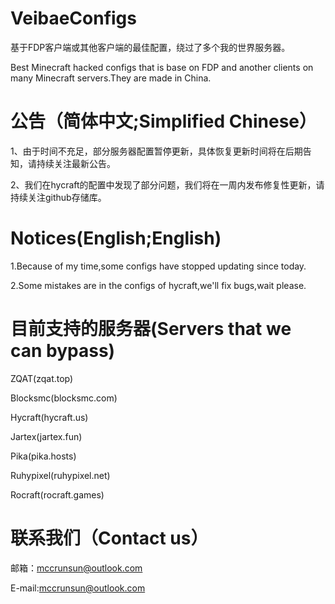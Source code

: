 # VeibaeConfigs
基于FDP客户端或其他客户端的最佳配置，绕过了多个我的世界服务器。

Best Minecraft hacked configs that is base on FDP and another clients on many Minecraft servers.They are made in China.

# 公告（简体中文;Simplified Chinese）
1、由于时间不充足，部分服务器配置暂停更新，具体恢复更新时间将在后期告知，请持续关注最新公告。

2、我们在hycraft的配置中发现了部分问题，我们将在一周内发布修复性更新，请持续关注github存储库。

# Notices(English;English)
1.Because of my time,some configs have stopped updating since today.

2.Some mistakes are in the configs of hycraft,we'll fix bugs,wait please.

# 目前支持的服务器(Servers that we can bypass)
ZQAT(zqat.top)

Blocksmc(blocksmc.com)

Hycraft(hycraft.us)

Jartex(jartex.fun)

Pika(pika.hosts)

Ruhypixel(ruhypixel.net)

Rocraft(rocraft.games)

# 联系我们（Contact us）
邮箱：mccrunsun@outlook.com

E-mail:mccrunsun@outlook.com
